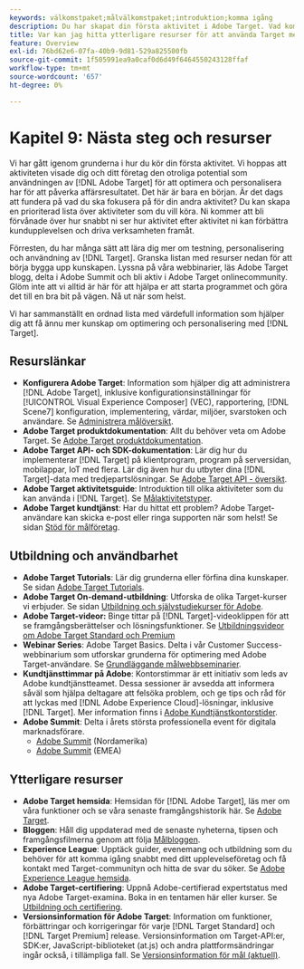 ```yaml
---
keywords: välkomstpaket;målvälkomstpaket;introduktion;komma igång
description: Du har skapat din första aktivitet i Adobe Target. Vad kommer härnäst? I den här artikeln finns länkar till ytterligare resurser, självstudiekurser och instruktionsvideor.
title: Var kan jag hitta ytterligare resurser för att använda Target mer effektivt?
feature: Overview
exl-id: 76bd62e6-07fa-40b9-9d81-529a825500fb
source-git-commit: 1f505991ea9a0caf0d6d49f6464550243128ffaf
workflow-type: tm+mt
source-wordcount: '657'
ht-degree: 0%

---
```


# Kapitel 9: Nästa steg och resurser

Vi har gått igenom grunderna i hur du kör din första aktivitet. Vi hoppas att aktiviteten visade dig och ditt företag den otroliga potential som användningen av [!DNL Adobe Target] för att optimera och personalisera har för att påverka affärsresultatet. Det här är bara en början. Är det dags att fundera på vad du ska fokusera på för din andra aktivitet? Du kan skapa en prioriterad lista över aktiviteter som du vill köra. Ni kommer att bli förvånade över hur snabbt ni ser hur aktivitet efter aktivitet ni kan förbättra kundupplevelsen och driva verksamheten framåt.

Förresten, du har många sätt att lära dig mer om testning, personalisering och användning av [!DNL Target]. Granska listan med resurser nedan för att börja bygga upp kunskapen. Lyssna på våra webbinarier, läs Adobe Target blogg, delta i Adobe Summit och bli aktiv i Adobe Target onlinecommunity. Glöm inte att vi alltid är här för att hjälpa er att starta programmet och göra det till en bra bit på vägen. Nå ut när som helst.

Vi har sammanställt en ordnad lista med värdefull information som hjälper dig att få ännu mer kunskap om optimering och personalisering med [!DNL Target].

## Resurslänkar

* **Konfigurera Adobe Target**: Information som hjälper dig att administrera [!DNL Adobe Target], inklusive konfigurationsinställningar för [!UICONTROL Visual Experience Composer] (VEC), rapportering, [!DNL Scene7] konfiguration, implementering, värdar, miljöer, svarstoken och användare. Se [Administrera målöversikt](/help/main/administrating-target/administrating-target.md).
* **Adobe Target produktdokumentation**: Allt du behöver veta om Adobe Target. Se [Adobe Target produktdokumentation](https://experienceleague.adobe.com/docs/target/using/target-home.html?lang=sv-SE).
* **Adobe Target API- och SDK-dokumentation**: Lär dig hur du implementerar [!DNL Target] på klientprogram, program på serversidan, mobilappar, IoT med flera. Lär dig även hur du utbyter dina [!DNL Target]-data med tredjepartslösningar. Se [Adobe Target API - översikt](/help/main/api/api-overview.md).
* **Adobe Target aktivitetsguide**: Introduktion till olika aktiviteter som du kan använda i [!DNL Target]. Se [Målaktivitetstyper](/help/main/c-activities/target-activities-guide.md).
* **Adobe Target kundtjänst**: Har du hittat ett problem? Adobe Target-användare kan skicka e-post eller ringa supporten när som helst! Se sidan [Stöd för målföretag](https://helpx.adobe.com/se/contact/enterprise-support.ec.html#target).

## Utbildning och användbarhet

* **Adobe Target Tutorials**: Lär dig grunderna eller förfina dina kunskaper. Se sidan [Adobe Target Tutorials](https://experienceleague.adobe.com/docs/target-learn/tutorials/overview.html?lang=sv-SE).
* **Adobe Target On-demand-utbildning**: Utforska de olika Target-kurser vi erbjuder. Se sidan [Utbildning och självstudiekurser för Adobe](https://helpx.adobe.com/se/learning.html?promoid=KAUDK).
* **Adobe Target-videor:** Binge tittar på [!DNL Target]-videoklippen för att se framgångsberättelser och lösningsfunktioner. Se [Utbildningsvideor om Adobe Target Standard och Premium](/help/main/c-intro/target-standard-premium-training-videos.md)
* **Webinar Series**: Adobe Target Basics. Delta i vår Customer Success-webbinarium som utforskar grunderna för optimering med Adobe Target-användare. Se [Grundläggande målwebbseminarier](/help/main/cmp-resources-and-contact-information.md#concept_11902FAC95C64479AABE020557A7EEE4).
* **Kundtjänsttimmar på Adobe**: Kontorstimmar är ett initiativ som leds av Adobe kundtjänstteamet. Dessa sessioner är avsedda att informera såväl som hjälpa deltagare att felsöka problem, och ge tips och råd för att lyckas med [!DNL Adobe Experience Cloud]-lösningar, inklusive [!DNL Target]. Mer information finns i [Adobe Kundtjänstkontorstider](/help/main/cmp-resources-and-contact-information.md#concept_58EA30379D3B48C4848BA2A8C464A5B7).
* **Adobe Summit**: Delta i årets största professionella event för digitala marknadsförare.
   * [Adobe Summit](https://summit.adobe.com/na/) (Nordamerika)
   * [Adobe Summit](https://summit-emea.adobe.com/emea/) (EMEA)

## Ytterligare resurser

* **Adobe Target hemsida**: Hemsidan för [!DNL Adobe Target], läs mer om våra funktioner och se våra senaste framgångshistorik här. Se [Adobe Target](https://www.adobe.com/marketing/target.html).
* **Bloggen**: Håll dig uppdaterad med de senaste nyheterna, tipsen och framgångsfilmerna genom att följa [Målbloggen](https://blog.adobe.com/en/topics/target).
* **Experience League**: Upptäck guider, evenemang och utbildning som du behöver för att komma igång snabbt med ditt upplevelseföretag och få kontakt med Target-communityn och hitta de svar du söker. Se [Adobe Experience League hemsida](https://experienceleague.adobe.com/sv#home).
* **Adobe Target-certifiering**: Uppnå Adobe-certifierad expertstatus med nya Adobe Target-examina. Boka in en tentamen här eller kurser. Se [Utbildning och certifiering](/help/main/c-intro/training-and-certification.md).
* **Versionsinformation för Adobe Target**: Information om funktioner, förbättringar och korrigeringar för varje [!DNL Target Standard] och [!DNL Target Premium] release. Versionsinformation om Target-API:er, SDK:er, JavaScript-biblioteket (at.js) och andra plattformsändringar ingår också, i tillämpliga fall. Se [Versionsinformation för mål (aktuell)](/help/main/r-release-notes/release-notes.md).
